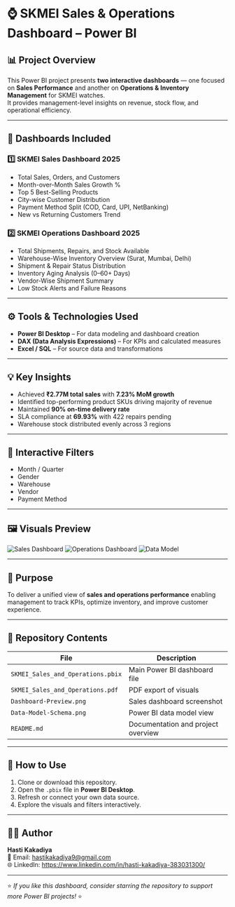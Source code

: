 # ⌚ SKMEI Sales & Operations Dashboard – Power BI

## 📊 Project Overview
This Power BI project presents **two interactive dashboards** — one focused on **Sales Performance** and another on **Operations & Inventory Management** for SKMEI watches.  
It provides management-level insights on revenue, stock flow, and operational efficiency.

---

## 🎯 Dashboards Included

### 1️⃣ SKMEI Sales Dashboard 2025
- Total Sales, Orders, and Customers  
- Month-over-Month Sales Growth %  
- Top 5 Best-Selling Products  
- City-wise Customer Distribution  
- Payment Method Split (COD, Card, UPI, NetBanking)  
- New vs Returning Customers Trend  

### 2️⃣ SKMEI Operations Dashboard 2025
- Total Shipments, Repairs, and Stock Available  
- Warehouse-Wise Inventory Overview (Surat, Mumbai, Delhi)  
- Shipment & Repair Status Distribution  
- Inventory Aging Analysis (0–60+ Days)  
- Vendor-Wise Shipment Summary  
- Low Stock Alerts and Failure Reasons  

---

## ⚙️ Tools & Technologies Used
- **Power BI Desktop** – For data modeling and dashboard creation  
- **DAX (Data Analysis Expressions)** – For KPIs and calculated measures  
- **Excel / SQL** – For source data and transformations  

---

## 💡 Key Insights
- Achieved **₹2.77M total sales** with **7.23% MoM growth**  
- Identified top-performing product SKUs driving majority of revenue  
- Maintained **90% on-time delivery rate**  
- SLA compliance at **69.93%** with 422 repairs pending  
- Warehouse stock distributed evenly across 3 regions  

---

## 🧭 Interactive Filters
- Month / Quarter  
- Gender  
- Warehouse  
- Vendor  
- Payment Method  

---

## 🖼️ Visuals Preview
![Sales Dashboard](Sales-Dashboard-Preview.png)
![Operations Dashboard](Operations-Dashboard-Overview.png)
![Data Model](Data-Model-Schema.png)

---

## 🧠 Purpose
To deliver a unified view of **sales and operations performance** enabling management to track KPIs, optimize inventory, and improve customer experience.

---

## 📂 Repository Contents
| File | Description |
|------|--------------|
| `SKMEI_Sales_and_Operations.pbix` | Main Power BI dashboard file |
| `SKMEI_Sales_and_Operations.pdf` | PDF export of visuals |
| `Dashboard-Preview.png` | Sales dashboard screenshot |
| `Data-Model-Schema.png` | Power BI data model view |
| `README.md` | Documentation and project overview |

---

## 🚀 How to Use
1. Clone or download this repository.  
2. Open the `.pbix` file in **Power BI Desktop**.  
3. Refresh or connect your own data source.  
4. Explore the visuals and filters interactively.

---

## 👩‍💼 Author
**Hasti Kakadiya**  
📧 Email: hastikakadiya9@gmail.com  
🌐 LinkedIn: https://www.linkedin.com/in/hasti-kakadiya-383031300/

---

⭐ *If you like this dashboard, consider starring the repository to support more Power BI projects!* ⭐
